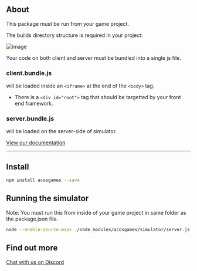 
## About

This package must be run from your game project.   

The builds directory structure is required in your project:

![image](https://user-images.githubusercontent.com/1610876/148656053-72246d14-9b51-4ebf-acb9-ab560b3fa64c.png)

Your code on both client and server must be bundled into a single js file.

### **client.bundle.js** 

will be loaded inside an `<iframe>` at the end of the `<body>` tag.  
- There is a `<div id="root">` tag that should be targetted by your front end framework.

### **server.bundle.js**

will be loaded on the server-side of simulator.  



[View our documentation](https://docs.acos.games)

--- 

## Install 

```bash
npm install acosgames --save
```


## Running the simulator

Note: You must run this from inside of your game project in same folder as the package.json file.

```bash
node --enable-source-maps ./node_modules/acosgames/simulator/server.js
```


## Find out more 

[Chat with us on Discord](https://discord.gg/ydHkCcNgHD)


